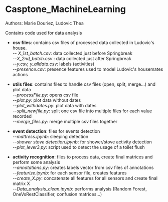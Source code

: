 # Casptone_MachineLearning

Authors: Marie Douriez, Ludovic Thea

Contains code used for data analysis

- **csv files**: contains csv files of processed data collected in Ludovic's house. <br />
-- *X_1st_batch.csv*:  data collected just before Springbreak <br />
--*X_2nd_batch.csv* : data collected just after Springbreak <br />
--*y.csv, y_alldata.csv*:  labels (activities) <br />
--*presence.csv*: presence features used to model Ludovic's housemates actions <br />

- **utils files**: contains files to handle csv files (open, split, merge...) and plot data <br />
--*processFile.py*: opens csv file <br />
--*plot.py*: plot data without dates <br />
--*plot_withdates.py*: plot data with dates <br />
--*split_newfile.py*: split one csv file into multiple files for each value recorded <br />
--*merge_files.py*: merge multiple csv files together <br />

- **event detection**: files for events detection <br />
--*mattress.ipynb*: sleeping detection <br />
--*shower stove detection.ipynb*: for shower/stove activity detection <br />
--*plot_lever3.py*: script used to detect the usage of a toilet flush <br />

- **activity recognition**: files to process data, create final matrices and perform some analysis <br />
--*annotations.py*: creates labels vector from csv files of annotations <br />
--*featurize.ipynb*: for each sensor file, creates features <br />
--*create_X.py*: concatenate all features for all sensors and create final matrix X <br />
--*Data_analysis_clean.ipynb*: performs analysis (Random Forest, OneVsRestClassifier, confusion matrices...) <br />
